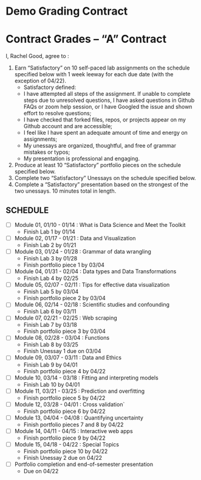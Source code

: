 Demo Grading Contract
================

<!-- This contract is adapted from Annie Somerville's contract https://github.com/anniehsom -->

# Contract Grades – “A” Contract

I, Rachel Good, agree to :

1.  Earn “Satisfactory” on 10 self-paced lab assignments on the schedule
    specified below with 1 week leeway for each due date (with the
    exception of 04/22).
    -   Satisfactory defined:
    -   I have attempted all steps of the assignment. If unable to
        complete steps due to unresolved questions, I have asked
        questions in Github FAQs or zoom help session, or I have Googled
        the issue and shown effort to resolve questions;
    -   I have checked that forked files, repos, or projects appear on
        my Github account and are accessible;
    -   I feel like I have spent an adequate amount of time and energy
        on assignments;
        <!-- (tentatively defining “adequate” based on Lab 1 and previous experience with R: I will spend at least 30 minutes on labs and at least 1 hour on portfolio pieces); -->
    -   My unessays are organized, thoughtful, and free of grammar
        mistakes or typos;
    -   My presentation is professional and engaging.
2.  Produce at least 10 “Satisfactory” portfolio pieces on the schedule
    specified below.
3.  Complete two “Satisfactory” Unessays on the schedule specified
    below.
4.  Complete a “Satisfactory” presentation based on the strongest of the
    two unessays. 10 minutes total in length.

## SCHEDULE

-   [ ] Module 01, 01/10 - 01/14 : What is Data Science and Meet the
    Toolkit
    -   Finish Lab 1 by 01/14
-   [ ] Module 02, 01/17 - 01/21 : Data and Visualization
    -   Finish Lab 2 by 01/21
-   [ ] Module 03, 01/24 - 01/28 : Grammar of data wrangling
    -   Finish Lab 3 by 01/28
    -   Finish portfolio piece 1 by 03/04
-   [ ] Module 04, 01/31 - 02/04 : Data types and Data Transformations
    -   Finish Lab 4 by 02/25
-   [ ] Module 05, 02/07 - 02/11 : Tips for effective data visualization
    -   Finish Lab 5 by 03/04
    -   Finish portfolio piece 2 by 03/04
-   [ ] Module 06, 02/14 - 02/18 : Scientific studies and confounding
    -   Finish Lab 6 by 03/11
-   [ ] Module 07, 02/21 - 02/25 : Web scraping
    -   Finish Lab 7 by 03/18
    -   Finish portfolio piece 3 by 03/04
-   [ ] Module 08, 02/28 - 03/04 : Functions
    -   Finish Lab 8 by 03/25
    -   Finish Unessay 1 due on 03/04
-   [ ] Module 09, 03/07 - 03/11 : Data and Ethics
    -   Finish Lab 9 by 04/01
    -   Finish portfolio piece 4 by 04/22
-   [ ] Module 10, 03/14 - 03/18 : Fitting and interpreting models
    -   Finish Lab 10 by 04/01
-   [ ] Module 11, 03/21 - 03/25 : Prediction and overfitting
    -   Finish portfolio piece 5 by 04/22
-   [ ] Module 12, 03/28 - 04/01 : Cross validation\`
    -   Finish portfolio piece 6 by 04/22
-   [ ] Module 13, 04/04 - 04/08 : Quantifying uncertainty
    -   Finish portfolio pieces 7 and 8 by 04/22
-   [ ] Module 14, 04/11 - 04/15 : Interactive web apps
    -   Finish portfolio piece 9 by 04/22
-   [ ] Module 15, 04/18 - 04/22 : Special Topics
    -   Finish portfolio piece 10 by 04/22
    -   Finish Unessay 2 due on 04/22
-   [ ] Portfolio completion and end-of-semester presentation
    -   Due on 04/22
